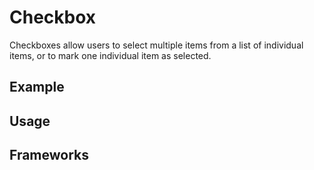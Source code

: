 <script setup>
  import Vue from './vue.md';
  import React from './react.md';
</script>

# Checkbox

Checkboxes allow users to select multiple items from a list of individual items, or to mark one individual item as selected.

<components-status react='released' vue='released' />

## Example

<checkbox-example />

## Usage

<component-design-guidelines name="Warp - Components / Checkbox" link="https://www.figma.com/file/nkiRpuVu6XRfvY96BA80H8/Components-overview?type=design&node-id=103-802&mode=design" />

<component-questions />

## Frameworks

<tabs-content>
  <template #react>
   <react />
  </template>
  <template #vue>
    <vue />
  </template>
</tabs-content>